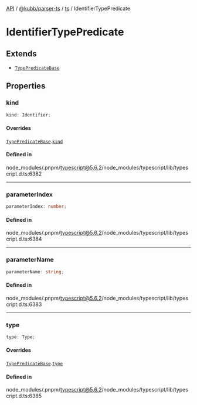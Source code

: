 [API](../../../../../packages.md) / [@kubb/parser-ts](../../../index.md) / [ts](../index.md) / IdentifierTypePredicate

# IdentifierTypePredicate

## Extends

- [`TypePredicateBase`](TypePredicateBase.md)

## Properties

### kind

```ts
kind: Identifier;
```

#### Overrides

[`TypePredicateBase`](TypePredicateBase.md).[`kind`](TypePredicateBase.md#kind)

#### Defined in

node\_modules/.pnpm/typescript@5.6.2/node\_modules/typescript/lib/typescript.d.ts:6382

***

### parameterIndex

```ts
parameterIndex: number;
```

#### Defined in

node\_modules/.pnpm/typescript@5.6.2/node\_modules/typescript/lib/typescript.d.ts:6384

***

### parameterName

```ts
parameterName: string;
```

#### Defined in

node\_modules/.pnpm/typescript@5.6.2/node\_modules/typescript/lib/typescript.d.ts:6383

***

### type

```ts
type: Type;
```

#### Overrides

[`TypePredicateBase`](TypePredicateBase.md).[`type`](TypePredicateBase.md#type)

#### Defined in

node\_modules/.pnpm/typescript@5.6.2/node\_modules/typescript/lib/typescript.d.ts:6385
